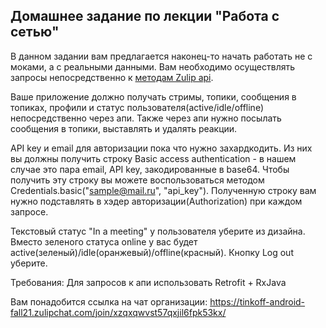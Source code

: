 ## Домашнее задание по лекции "Работа с сетью"

В данном задании вам предлагается наконец-то начать работать не с моками, а с реальными данными. Вам необходимо осуществлять запросы непосредственно к [методам Zulip api](https://zulip.com/api).

Ваше приложение должно получать стримы, топики, сообщения в топиках, профили и статус пользователя(active/idle/offline) непосредственно через апи.
Также через апи нужно посылать сообщения в топики, выставлять и удалять реакции.

API key и email для авторизации пока что нужно захардкодить.
Из них вы должны получить строку Basic access authentication - в нашем случае это пара email, API key, закодированные в base64.
Чтобы получить эту строку вы можете воспользоваться методом Credentials.basic("sample@mail.ru", "api_key").
Полученную строку вам нужно подставлять в хэдер авторизации(Authorization) при каждом запросе.

Текстовый статус "In a meeting" у пользователя уберите из дизайна.
Вместо зеленого статуса online у вас будет active(зеленый)/idle(оранжевый)/offline(красный).
Кнопку Log out уберите.

Требования:
Для запросов к апи использовать Retrofit + RxJava

Вам понадобится ссылка на чат организации: https://tinkoff-android-fall21.zulipchat.com/join/xzqxqwvst57qxjil6fpk53kx/

